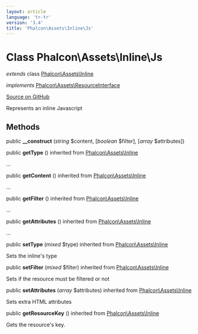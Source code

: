 ```yaml
---
layout: article
language: 'tr-tr'
version: '3.4'
title: 'Phalcon\Assets\Inline\Js'
---
```


# Class **Phalcon\Assets\Inline\Js**

*extends* class [Phalcon\Assets\Inline](/3.4/en/api/Phalcon_Assets_Inline)

*implements* [Phalcon\Assets\ResourceInterface](/3.4/en/api/Phalcon_Assets_ResourceInterface)

<a href="https://github.com/phalcon/cphalcon/tree/v3.4.0/phalcon/assets/inline/js.zep" class="btn btn-default btn-sm">Source on GitHub</a>

Represents an inline Javascript

## Methods

public **__construct** (*string* $content, [*boolean* $filter], [*array* $attributes])

public **getType** () inherited from [Phalcon\Assets\Inline](/3.4/en/api/Phalcon_Assets_Inline)

...

public **getContent** () inherited from [Phalcon\Assets\Inline](/3.4/en/api/Phalcon_Assets_Inline)

...

public **getFilter** () inherited from [Phalcon\Assets\Inline](/3.4/en/api/Phalcon_Assets_Inline)

...

public **getAttributes** () inherited from [Phalcon\Assets\Inline](/3.4/en/api/Phalcon_Assets_Inline)

...

public **setType** (*mixed* $type) inherited from [Phalcon\Assets\Inline](/3.4/en/api/Phalcon_Assets_Inline)

Sets the inline's type

public **setFilter** (*mixed* $filter) inherited from [Phalcon\Assets\Inline](/3.4/en/api/Phalcon_Assets_Inline)

Sets if the resource must be filtered or not

public **setAttributes** (*array* $attributes) inherited from [Phalcon\Assets\Inline](/3.4/en/api/Phalcon_Assets_Inline)

Sets extra HTML attributes

public **getResourceKey** () inherited from [Phalcon\Assets\Inline](/3.4/en/api/Phalcon_Assets_Inline)

Gets the resource's key.